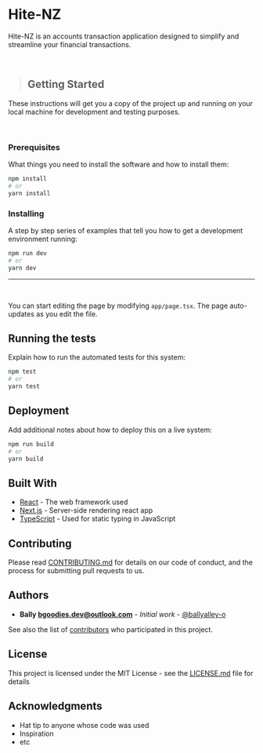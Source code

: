 # Hite-NZ

Hite-NZ is an accounts transaction application designed to simplify and streamline your financial transactions.

<br/>

> ## Getting Started

These instructions will get you a copy of the project up and running on your local machine for development and testing purposes.

<br/>

### Prerequisites

What things you need to install the software and how to install them:

```bash
npm install
# or
yarn install
```

### Installing

A step by step series of examples that tell you how to get a development environment running:

```bash
npm run dev
# or
yarn dev
```

<hr/>

<br/>

You can start editing the page by modifying `app/page.tsx`. The page auto-updates as you edit the file.

## Running the tests

Explain how to run the automated tests for this system:

```bash
npm test
# or
yarn test
```

## Deployment

Add additional notes about how to deploy this on a live system:

```bash
npm run build
# or
yarn build
```

## Built With

- [React](https://reactjs.org/) - The web framework used
- [Next.js](https://nextjs.org/) - Server-side rendering react app
- [TypeScript](https://www.typescriptlang.org/) - Used for static typing in JavaScript

## Contributing

Please read [CONTRIBUTING.md](https://gist.github.com/PurpleBooth/b24679402957c63ec426) for details on our code of conduct, and the process for submitting pull requests to us.

## Authors

- **Bally <bgoodies.dev@outlook.com>** - _Initial work_ - [@ballyalley-o](https://github.com/YourGithubUsername)

See also the list of [contributors](https://github.com/YourGithubUsername/hite-nz/contributors) who participated in this project.

## License

This project is licensed under the MIT License - see the [LICENSE.md](LICENSE.md) file for details

## Acknowledgments

- Hat tip to anyone whose code was used
- Inspiration
- etc

